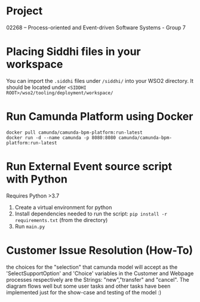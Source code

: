 # Project
02268 – Process-oriented and Event-driven Software Systems - Group 7

# Placing Siddhi files in your workspace
You can import the `.siddhi` files under `/siddhi/` into your WSO2 directory. It should be located under `<SIDDHI ROOT>/wso2/tooling/deployment/workspace/`

# Run Camunda Platform using Docker

```
docker pull camunda/camunda-bpm-platform:run-latest
docker run -d --name camunda -p 8080:8080 camunda/camunda-bpm-platform:run-latest
```

# Run External Event source script with Python
Requires Python >3.7

1. Create a virtual environment for python
2. Install dependencies needed to run the script: `pip install -r requirements.txt` (from the directory)
3. Run `main.py`

# Customer Issue Resolution (How-To)
the choices for the "selection" that camunda model will accept as the 'SelectSupportOption' and 'Choice' variables in the Customer and Webpage processes respectively are the Strings: "new","transfer" and "cancel".
The diagram flows well but some user tasks and other tasks have been implemented just for the show-case and testing of the model :)
